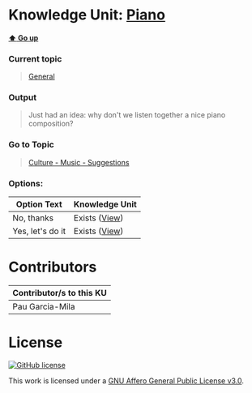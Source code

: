 # Knowledge Unit: [Piano](../../knowledge_units/general/piano.md)

#### [:arrow_up: Go up](../../topics/general.md)
### Current topic
> [General](../../topics/general.md)
### Output
> Just had an idea: why don&#039;t we listen together a nice piano composition?
### Go to Topic
> [Culture - Music - Suggestions](../../topics/culture-music-suggestions.md)

### Options: 

| Option Text | Knowledge Unit |
| - | - |  
| No, thanks  |  Exists ([View](../../knowledge_units/culture-music-suggestions/no-thanks.md))  |  
| Yes, let&#039;s do it  |  Exists ([View](../../knowledge_units/culture-music-suggestions/yes-lets-do-it.md))  | 

# Contributors

| Contributor/s to this KU |
| - | 
| Pau Garcia-Mila |

# License
[![GitHub license](https://img.shields.io/github/license/inbrainz/cerebro)](https://github.com/inbrainz/cerebro/blob/master/LICENSE)

This work is licensed under a [GNU Affero General Public License v3.0](https://www.gnu.org/licenses/agpl-3.0.txt).